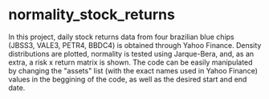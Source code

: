 # normality_stock_returns
In this project, daily stock returns data from four brazilian blue chips (JBSS3, VALE3, PETR4, BBDC4) is obtained through Yahoo Finance. Density distributions are plotted, normality is tested using Jarque-Bera, and, as an extra, a risk x return matrix is shown. The code can be easily manipulated by changing the "assets" list (with the exact names used in Yahoo Finance) values in the beggining of the code, as well as the desired start and end date.
